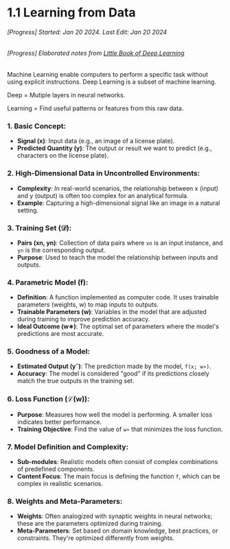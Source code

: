 # 1.1 Learning from Data

###### [Progress] Started: Jan 20 2024. Last Edit: Jan 20 2024
###### [Progress] Elaborated notes from [Little Book of Deep Learning ](https://fleuret.org/public/lbdl.pdf?fbclid=IwAR3jmeQf1k6Q6Qbp6fDmEtklfqo3XMNrHSoIE_2m8By8cpF2sPZjghuq-Zg)

Machine Learning enable computers to perform a specific task without using explicit instructions. Deep Learning is a subset of machine learning. 

Deep = Mutiple layers in neural networks.

Learning = Find useful patterns or features from this raw data.

### 1. Basic Concept:
- **Signal (x)**: Input data (e.g., an image of a license plate).
- **Predicted Quantity (y)**: The output or result we want to predict (e.g., characters on the license plate).

### 2. High-Dimensional Data in Uncontrolled Environments:
- **Complexity**: In real-world scenarios, the relationship between x (input) and y (output) is often too complex for an analytical formula.
- **Example**: Capturing a high-dimensional signal like an image in a natural setting.

### 3. Training Set (𝒟):
- **Pairs (xn, yn)**: Collection of data pairs where `xn` is an input instance, and `yn` is the corresponding output.
- **Purpose**: Used to teach the model the relationship between inputs and outputs.

### 4. Parametric Model (f):
- **Definition**: A function implemented as computer code. It uses trainable parameters (weights, w) to map inputs to outputs.
- **Trainable Parameters (w)**: Variables in the model that are adjusted during training to improve prediction accuracy.
- **Ideal Outcome (w∗)**: The optimal set of parameters where the model's predictions are most accurate.

### 5. Goodness of a Model:
- **Estimated Output (yˆ)**: The prediction made by the model, `f(x; w∗)`.
- **Accuracy**: The model is considered "good" if its predictions closely match the true outputs in the training set.

### 6. Loss Function (ℒ(w)):
- **Purpose**: Measures how well the model is performing. A smaller loss indicates better performance.
- **Training Objective**: Find the value of `w∗` that minimizes the loss function.

### 7. Model Definition and Complexity:
- **Sub-modules**: Realistic models often consist of complex combinations of predefined components.
- **Content Focus**: The main focus is defining the function `f`, which can be complex in realistic scenarios.

### 8. Weights and Meta-Parameters:
- **Weights**: Often analogized with synaptic weights in neural networks; these are the parameters optimized during training.
- **Meta-Parameters**: Set based on domain knowledge, best practices, or constraints. They're optimized differently from weights.